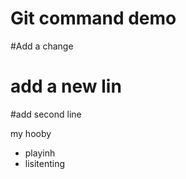 # Git command demo
#Add a change
# add a new lin
#add second line

my hooby
 - playinh 
 - lisitenting
